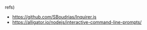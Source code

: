 refs)
* https://github.com/SBoudrias/Inquirer.js
* https://alligator.io/nodejs/interactive-command-line-prompts/